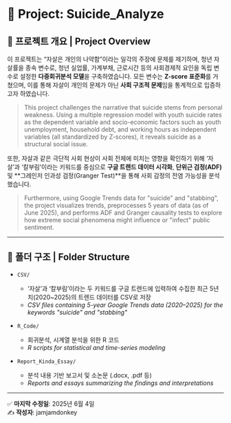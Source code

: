 # 📁 Project: Suicide_Analyze

## 🧠 프로젝트 개요 | Project Overview

이 프로젝트는 “자살은 개인의 나약함”이라는 일각의 주장에 문제를 제기하며, 청년 자살률을 종속 변수로, 청년 실업률, 가계부채, 근로시간 등의 사회경제적 요인을 독립 변수로 설정한 **다중회귀분석 모델**을 구축하였습니다. 모든 변수는 **Z-score 표준화**를 거쳤으며, 이를 통해 자살이 개인의 문제가 아닌 **사회 구조적 문제**임을 통계적으로 입증하고자 하였습니다.

> This project challenges the narrative that suicide stems from personal weakness. Using a multiple regression model with youth suicide rates as the dependent variable and socio-economic factors such as youth unemployment, household debt, and working hours as independent variables (all standardized by Z-scores), it reveals suicide as a structural social issue.

또한, 자살과 같은 극단적 사회 현상이 사회 전체에 미치는 영향을 확인하기 위해 ‘자살’과 ‘칼부림’이라는 키워드를 중심으로 **구글 트렌드 데이터 시각화**, **단위근 검정(ADF)** 및 **그레인저 인과성 검정(Granger Test)**을 통해 사회 감정의 전염 가능성을 분석했습니다.

> Furthermore, using Google Trends data for "suicide" and "stabbing", the project visualizes trends, preprocesses 5 years of data (as of June 2025), and performs ADF and Granger causality tests to explore how extreme social phenomena might influence or "infect" public sentiment.

---

## 📂 폴더 구조 | Folder Structure

- `CSV/`  
  - ‘자살’과 ‘칼부림’이라는 두 키워드를 구글 트렌드에 입력하여 수집한 최근 5년치(2020~2025)의 트렌드 데이터를 CSV로 저장  
  - _CSV files containing 5-year Google Trends data (2020–2025) for the keywords "suicide" and "stabbing"_

- `R_Code/`  
  - 회귀분석, 시계열 분석을 위한 R 코드  
  - _R scripts for statistical and time-series modeling_

- `Report_Kinda_Essay/`  
  - 분석 내용 기반 보고서 및 소논문 (.docx, .pdf 등)  
  - _Reports and essays summarizing the findings and interpretations_

---

✅ **마지막 수정일**: 2025년 6월 4일  
✍️ **작성자**: jamjamdonkey
